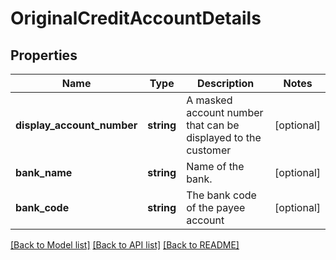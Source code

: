 # OriginalCreditAccountDetails

## Properties
Name | Type | Description | Notes
------------ | ------------- | ------------- | -------------
**display_account_number** | **string** | A masked account number that can be displayed to the customer | [optional] 
**bank_name** | **string** | Name of the bank. | [optional] 
**bank_code** | **string** | The bank code of the payee account | [optional] 

[[Back to Model list]](../../README.md#documentation-for-models) [[Back to API list]](../../README.md#documentation-for-api-endpoints) [[Back to README]](../../README.md)

